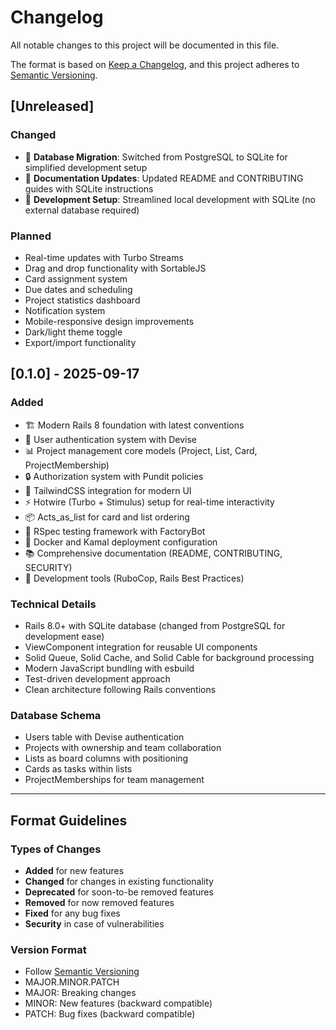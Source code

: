 # Changelog

All notable changes to this project will be documented in this file.

The format is based on [Keep a Changelog](https://keepachangelog.com/en/1.0.0/),
and this project adheres to [Semantic Versioning](https://semver.org/spec/v2.0.0.html).

## [Unreleased]

### Changed
- 🔄 **Database Migration**: Switched from PostgreSQL to SQLite for simplified development setup
- 📝 **Documentation Updates**: Updated README and CONTRIBUTING guides with SQLite instructions
- 🔧 **Development Setup**: Streamlined local development with SQLite (no external database required)

### Planned
- Real-time updates with Turbo Streams
- Drag and drop functionality with SortableJS
- Card assignment system
- Due dates and scheduling
- Project statistics dashboard
- Notification system
- Mobile-responsive design improvements
- Dark/light theme toggle
- Export/import functionality

## [0.1.0] - 2025-09-17

### Added
- 🏗️ Modern Rails 8 foundation with latest conventions
- 👥 User authentication system with Devise
- 📊 Project management core models (Project, List, Card, ProjectMembership)
- 🔒 Authorization system with Pundit policies
- 🎨 TailwindCSS integration for modern UI
- ⚡ Hotwire (Turbo + Stimulus) setup for real-time interactivity
- 📦 Acts_as_list for card and list ordering
- 🧪 RSpec testing framework with FactoryBot
- 🐳 Docker and Kamal deployment configuration
- 📚 Comprehensive documentation (README, CONTRIBUTING, SECURITY)
- 🔧 Development tools (RuboCop, Rails Best Practices)

### Technical Details
- Rails 8.0+ with SQLite database (changed from PostgreSQL for development ease)
- ViewComponent integration for reusable UI components
- Solid Queue, Solid Cache, and Solid Cable for background processing
- Modern JavaScript bundling with esbuild
- Test-driven development approach
- Clean architecture following Rails conventions

### Database Schema
- Users table with Devise authentication
- Projects with ownership and team collaboration
- Lists as board columns with positioning
- Cards as tasks within lists
- ProjectMemberships for team management

---

## Format Guidelines

### Types of Changes
- **Added** for new features
- **Changed** for changes in existing functionality
- **Deprecated** for soon-to-be removed features
- **Removed** for now removed features
- **Fixed** for any bug fixes
- **Security** in case of vulnerabilities

### Version Format
- Follow [Semantic Versioning](https://semver.org/)
- MAJOR.MINOR.PATCH
- MAJOR: Breaking changes
- MINOR: New features (backward compatible)
- PATCH: Bug fixes (backward compatible)
